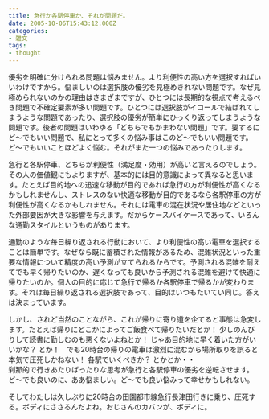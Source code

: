 ```yaml
---
title: 急行か各駅停車か、それが問題だ。
date: 2005-10-06T15:43:12.000Z
categories:
- 雑文
tags:
- thought
---
```

優劣を明確に分けられる問題は悩みません。より利便性の高い方を選択すればいいわけですから。悩ましいのは選択肢の優劣を見極めきれない問題です。なぜ見極められないのかの理由はさまざまですが、ひとつには長期的な視点で考えるべき問題で不確定要素が多い問題です。ひとつには選択肢がイコールで結ばれてしまうような問題であったり、選択肢の優劣が簡単にひっくり返ってしまうような問題です。後者の問題はいわゆる「どちらでもかまわない問題」です。要するにど〜でもいい問題で、私にとって多くの悩み事はこのど〜でもいい問題です。ど〜でもいいことほどよく悩む。それがまた一つの悩みであったりします。

<!-- more -->

急行と各駅停車、どちらが利便性（満足度・効用）が高いと言えるのでしょう。その人の価値観にもよりますが、基本的には目的意識によって異なると思います。たとえば目的地への迅速な移動が目的であれば急行の方が利便性が高くなるかもしれませんし、ストレスのない快適な移動が目的であるなら各駅停車の方が利便性が高くなるかもしれません。それには電車の混在状況や居住地などといった外部要因が大きな影響を与えます。だからケースバイケースであって、いろんな通勤スタイルというものがあります。

通勤のような毎日繰り返される行動において、より利便性の高い電車を選択することは簡単です。なぜなら既に蓄積された情報があるため、混雑状況といった重要な情報について精度の高い予測が立てられるからです。予測される混雑を耐えてでも早く帰りたいのか、遅くなっても良いから予測される混雑を避けて快適に帰りたいのか。個人の目的に応じて急行で帰るか各駅停車で帰るかが変わります。それは毎日繰り返される選択肢であって、目的はいつもたいてい同じ。答えは決まっています。

しかし、されど当然のことながら、これが帰りに寄り道を企てると事態は急変します。たとえば帰りにどこかによってご飯食べて帰りたいだとか！ 少しのんびりして読書に勤しむのも悪くないよねとか！ じゃあ目的地に早く着いた方がいいかな？ とか！　でも20時台の帰りの電車は激烈に混むから場所取りを誤ると本気で圧死しかねない！ 各駅でいくべきか？ とかとか・・  
刹那的で行きあたりばったりな思考が急行と各駅停車の優劣を逆転させます。ど〜でも良いのに、ああ悩ましい。ど〜でも良い悩みって幸せかもしれない。

そしてわたしは久しぶりに20時台の田園都市線急行長津田行きに乗り、圧死する。ボディにささるんだよね。おじさんのカバンが、ボディに。
